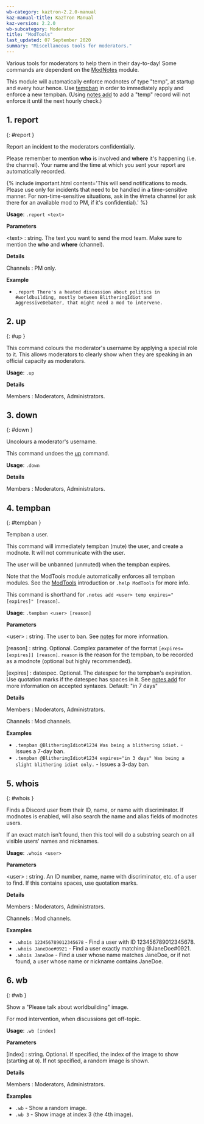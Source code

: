 ```yaml
---
wb-category: kaztron-2.2.0-manual
kaz-manual-title: KazTron Manual
kaz-version: 2.2.0
wb-subcategory: Moderator
title: "ModTools"
last_updated: 07 September 2020
summary: "Miscellaneous tools for moderators."
---
```


Various tools for moderators to help them in their day-to-day! Some commands are
dependent on the <a href="./modnotes.html">ModNotes</a> module.

This module will automatically enforce modnotes of type "temp", at startup and every hour
hence. Use <a href="./modtools.html#tempban">tempban</a> in order to immediately apply and enforce a new tempban. (Using
<a href="./modnotes.html#notes-add">notes add</a> to add a "temp" record will not enforce it until the next hourly check.)

## 1. report
{: #report }

Report an incident to the moderators confidentially.

Please remember to mention **who** is involved and **where** it's happening (i.e. the
channel). Your name and the time at which you sent your report are automatically
recorded.

{% include important.html content='This will send notifications to mods. Please use only for incidents that need
to be handled in a time-sensitive manner. For non-time-sensitive situations, ask in the
#meta channel (or ask there for an available mod to PM, if it&#x27;s confidential).' %}

**Usage**: `.report <text>`

**Parameters**

&lt;text&gt;
: string. The text you want to send the mod team. Make sure to mention the **who** and **where** (channel).




**Details**

Channels
: PM only.


**Example**

* `.report There's a heated discussion about politics in #worldbuilding, mostly between BlitheringIdiot and AggressiveDebater, that might need a mod to intervene.`

## 2. up
{: #up }

This command colours the moderator's username by applying a special role to it. This
allows moderators to clearly show when they are speaking in an official capacity as
moderators.

**Usage**: `.up`

**Details**

Members
: Moderators, Administrators.


## 3. down
{: #down }

Uncolours a moderator's username.

This command undoes the <a href="./modtools.html#up">up</a> command.

**Usage**: `.down`

**Details**

Members
: Moderators, Administrators.


## 4. tempban
{: #tempban }

Tempban a user.

This command will immediately tempban (mute) the user, and create a modnote. It will not
communicate with the user.

The user will be unbanned (unmuted) when the tempban expires.

Note that the ModTools module automatically enforces all tempban modules. See the
<a href="./modtools.html">ModTools</a> introduction or `.help ModTools` for more info.

This command is shorthand for `.notes add <user> temp expires="[expires]" [reason]`.

**Usage**: `.tempban <user> [reason]`

**Parameters**

&lt;user&gt;
: string. The user to ban. See <a href="./modnotes.html#notes">notes</a> for more information.


[reason]
: string. Optional. Complex parameter of the format `[expires=[expires]] [reason]`. `reason` is the reason for the tempban, to be recorded as a modnote (optional but highly recommended).


[expires]
: datespec. Optional. The datespec for the tempban's expiration. Use quotation marks if the datespec has spaces in it. See <a href="./modnotes.html#notes-add">notes add</a> for more information on accepted syntaxes. Default: "in 7 days"




**Details**

Members
: Moderators, Administrators.


Channels
: Mod channels.


**Examples**

* `.tempban @BlitheringIdiot#1234 Was being a blithering idiot.` - Issues a 7-day ban.
* `.tempban @BlitheringIdiot#1234 expires="in 3 days" Was being a slight blithering idiot only.` - Issues a 3-day ban.

## 5. whois
{: #whois }

Finds a Discord user from their ID, name, or name with discriminator. If modnotes is
enabled, will also search the name and alias fields of modnotes users.

If an exact match isn't found, then this tool will do a substring search on all visible
users' names and nicknames.

**Usage**: `.whois <user>`

**Parameters**

&lt;user&gt;
: string. An ID number, name, name with discriminator, etc. of a user to find. If this contains spaces, use quotation marks.




**Details**

Members
: Moderators, Administrators.


Channels
: Mod channels.


**Examples**

* `.whois 123456789012345678` - Find a user with ID 123456789012345678.
* `.whois JaneDoe#0921` - Find a user exactly matching @JaneDoe#0921.
* `.whois JaneDoe` - Find a user whose name matches JaneDoe, or if not found, a user whose name or nickname contains JaneDoe.

## 6. wb
{: #wb }

Show a "Please talk about worldbuilding" image.

For mod intervention, when discussions get off-topic.

**Usage**: `.wb [index]`

**Parameters**

[index]
: string. Optional. If specified, the index of the image to show (starting at `0`). If not specified, a random image is shown.




**Details**

Members
: Moderators, Administrators.


**Examples**

* `.wb` - Show a random image.
* `.wb 3` - Show image at index 3 (the 4th image).